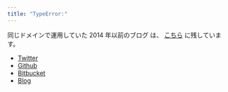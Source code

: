 ```yaml
---
title: "TypeError:"
---
```


同じドメインで運用していた 2014 年以前のブログ は、
[こちら](https://github.com/zinrai/debris-d.zinrai.info) に残しています。

* [Twitter](https://twitter.com/zinrai)
* [Github](https://github.com/zinrai)
* [Bitbucket](https://bitbucket.org/zinrai)
* [Blog](http://d.zinrai.net/public)
